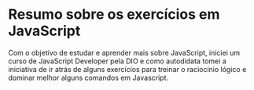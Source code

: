# Resumo sobre os exercícios em JavaScript

Com o objetivo de estudar e aprender mais sobre JavaScript, iniciei um curso de JavaScript
Developer pela DIO e como autodidata tomei a iniciativa de ir atrás de alguns exercícios
para treinar o raciocínio lógico e dominar melhor alguns comandos em Javascript.